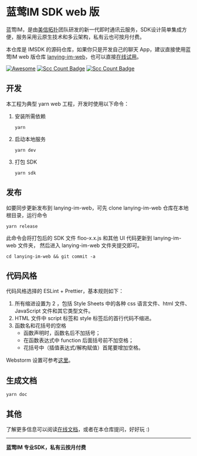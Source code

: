 # 蓝莺IM SDK web 版

蓝莺IM，是由[美信拓扑](https://www.maximtop.com/)团队研发的新一代即时通讯云服务，SDK设计简单集成方便，服务采用云原生技术和多云架构，私有云也可按月付费。

本仓库是 IMSDK 的源码仓库，如果你只是开发自己的聊天 App，建议直接使用蓝莺IM web 版仓库 [lanying-im-web](https://github.com/maxim-top/lanying-im-web)，也可以直接[在线试用](https://chat.maximtop.com)。

[![Awesome](https://awesome.re/badge.svg)](https://awesome.re) [![Scc Count Badge](https://sloc.xyz/github/maxim-top/floo-web/?category=total&avg-wage=1)](https://github.com/maxim-top/floo-web/) [![Scc Count Badge](https://sloc.xyz/github/maxim-top/floo-web/?category=code&avg-wage=1)](https://github.com/maxim-top/floo-web/)

## 开发

本工程为典型 yarn web 工程，开发时使用以下命令：

1. 安装所需依赖
   ```
   yarn
   ```
2. 启动本地服务
   ```
   yarn dev
   ```
3. 打包 SDK
   ```
   yarn sdk
   ```

## 发布

如要同步更新发布到 lanying-im-web，可先 clone lanying-im-web 仓库在本地根目录，运行命令

```
yarn release
```

此命令会将打包后的 SDK 文件 floo-x.x.js 和其他 UI 代码更新到 lanying-im-web 文件夹，
然后进入 lanying-im-web 文件夹提交即可。

```
cd lanying-im-web && git commit -a
```

## 代码风格

代码风格选择的 ESLint + Prettier，基本规则如下：

1. 所有缩进设置为 2 ，包括 Style Sheets 中的各种 css 语言文件、html 文件、JavaScript 文件和其它类型文件。
2. HTML 文件中 script 标签和 style 标签后的首行代码不缩进。
3. 函数名和花括号的空格
   - 函数声明时，函数名后不加括号；
   - 在函数表达式中 function 后面括号前不加空格；
   - 花括号中（插值表达式/解构赋值）首尾要增加空格。

Webstorm 设置可参考[这里](https://www.wenyuanblog.com/blogs/webstorm-eslint-prettier-reformat-code.html)。

## 生成文档

```
yarn doc
```

## 其他

了解更多信息可以阅读[在线文档](https://docs.maximtop.com/quick-start/floo-web-quick-start.html)，或者在本仓库提问，好好玩 :)

-- --
**蓝莺IM 专业SDK，私有云按月付费**

